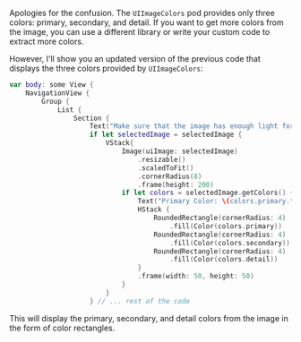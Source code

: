 Apologies for the confusion. The `UIImageColors` pod provides only three colors: primary, secondary, and detail. If you want to get more colors from the image, you can use a different library or write your custom code to extract more colors.

However, I'll show you an updated version of the previous code that displays the three colors provided by `UIImageColors`:

```swift
var body: some View {
    NavigationView {
        Group {
            List {
                Section {
                    Text("Make sure that the image has enough light for our color detection to work.").font(.title2)
                    if let selectedImage = selectedImage {
                        VStack{
                            Image(uiImage: selectedImage)
                                .resizable()
                                .scaledToFit()
                                .cornerRadius(8)
                                .frame(height: 200)
                            if let colors = selectedImage.getColors() {
                                Text("Primary Color: \(colors.primary.toHexString())")
                                HStack {
                                    RoundedRectangle(cornerRadius: 4)
                                        .fill(Color(colors.primary))
                                    RoundedRectangle(cornerRadius: 4)
                                        .fill(Color(colors.secondary))
                                    RoundedRectangle(cornerRadius: 4)
                                        .fill(Color(colors.detail))
                                }
                                .frame(width: 50, height: 50)
                            }
                        }
                    } // ... rest of the code
```

This will display the primary, secondary, and detail colors from the image in the form of color rectangles.

